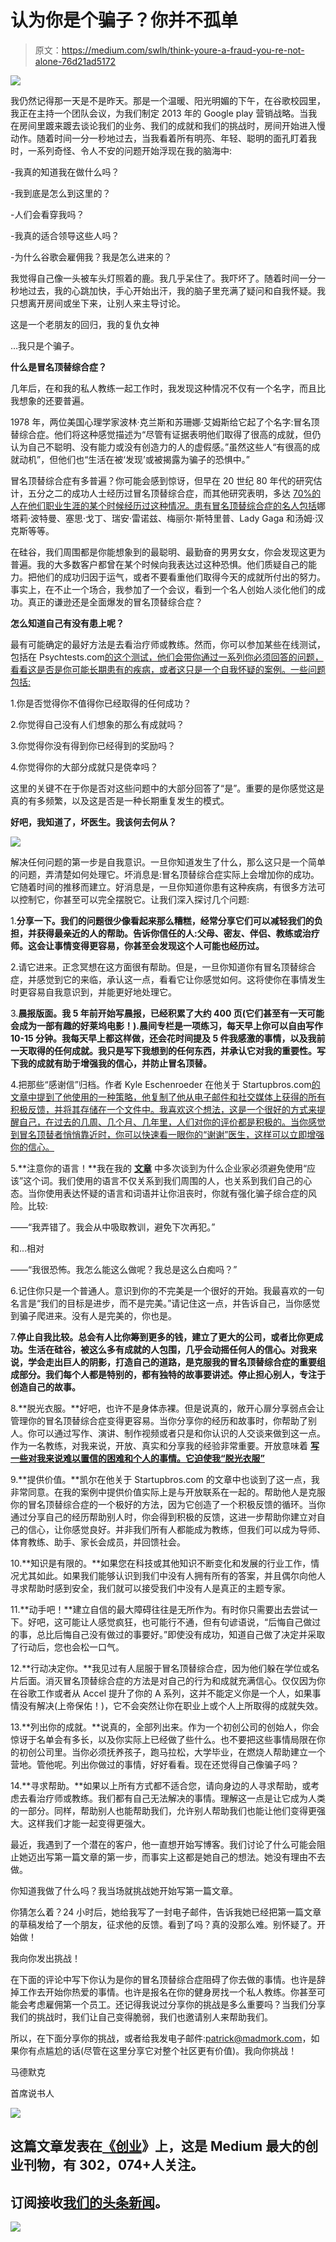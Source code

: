 # 认为你是个骗子？你并不孤单

> 原文：<https://medium.com/swlh/think-youre-a-fraud-you-re-not-alone-76d21ad5172>

![](img/7770cd2d24904cd27f9d567182c9df06.png)

我仍然记得那一天是不是昨天。那是一个温暖、阳光明媚的下午，在谷歌校园里，我正在主持一个团队会议，为我们制定 2013 年的 Google play 营销战略。当我在房间里踱来踱去谈论我们的业务、我们的成就和我们的挑战时，房间开始进入慢动作。随着时间一分一秒地过去，当我看着所有明亮、年轻、聪明的面孔盯着我时，一系列奇怪、令人不安的问题开始浮现在我的脑海中:

-我真的知道我在做什么吗？

-我到底是怎么到这里的？

-人们会看穿我吗？

-我真的适合领导这些人吗？

-为什么谷歌会雇佣我？我是怎么进来的？

我觉得自己像一头被车头灯照着的鹿。我几乎呆住了。我吓坏了。随着时间一分一秒地过去，我的心跳加快，手心开始出汗，我的脑子里充满了疑问和自我怀疑。我只想离开房间或坐下来，让别人来主导讨论。

这是一个老朋友的回归，我的复仇女神

…我只是个骗子。

**什么是冒名顶替综合症？**

几年后，在和我的私人教练一起工作时，我发现这种情况不仅有一个名字，而且比我想象的还要普遍。

1978 年，两位美国心理学家波林·克兰斯和苏珊娜·艾姆斯给它起了个名字:冒名顶替综合症。他们将这种感觉描述为“尽管有证据表明他们取得了很高的成就，但仍认为自己不聪明、没有能力或没有创造力的人的虚假感。”虽然这些人“有很高的成就动机”，但他们也“生活在被‘发现’或被揭露为骗子的恐惧中。”

冒名顶替综合症有多普遍？你可能会感到惊讶，但早在 20 世纪 80 年代的研究估计，五分之二的成功人士经历过冒名顶替综合症，而其他研究表明，多达 [70%的人在他们职业生涯的某个时候经历过这种情况。患有冒名顶替综合症的名人](https://en.wikipedia.org/wiki/Impostor_syndrome)[包括](http://www.instyle.com/celebrity/stars-imposter-syndrome#3163053)娜塔莉·波特曼、塞思·戈丁、瑞安·雷诺兹、梅丽尔·斯特里普、Lady Gaga 和汤姆·汉克斯等等。

在硅谷，我们周围都是你能想象到的最聪明、最勤奋的男男女女，你会发现这更为普遍。我的大多数客户都曾在某个时候向我表达过这种恐惧。他们质疑自己的能力。把他们的成功归因于运气，或者不要看重他们取得今天的成就所付出的努力。事实上，在不止一个场合，我参加了一个会议，看到一个名人创始人淡化他们的成功。真正的谦逊还是全面爆发的冒名顶替综合症？

**怎么知道自己有没有患上呢？**

最有可能确定的最好方法是去看治疗师或教练。然而，你可以参加某些在线测试，包括在 Psychtests.com[的这个测试，他们会带你通过一系列你必须回答的问题，看看这是否是你可能长期患有的疾病，或者这只是一个自我怀疑的案例。一些问题包括:](https://testyourself.psychtests.com/testid/3803)

1.你是否觉得你不值得你已经取得的任何成功？

2.你觉得自己没有人们想象的那么有成就吗？

3.你觉得你没有得到你已经得到的奖励吗？

4.你觉得你的大部分成就只是侥幸吗？

这里的关键不在于你是否对这些问题中的大部分回答了“是”。重要的是你感觉这是真的有多频繁，以及这是否是一种长期重复发生的模式。

**好吧，我知道了，坏医生。我该何去何从？**

![](img/988f06745d8838d9ebe4d7a572b7f992.png)

解决任何问题的第一步是自我意识。一旦你知道发生了什么，那么这只是一个简单的问题，弄清楚如何处理它。坏消息是:冒名顶替综合症实际上会增加你的成功。它随着时间的推移而建立。好消息是，一旦你知道你患有这种疾病，有很多方法可以控制它，你甚至可以完全摆脱它。让我们深入探讨几个问题:

1.**分享一下。我们的问题很少像看起来那么糟糕，经常分享它们可以减轻我们的负担，并获得最亲近的人的帮助。告诉你信任的人:父母、密友、伴侣、教练或治疗师。这会让事情变得更容易，你甚至会发现这个人可能也经历过。**

2.请它进来。正念冥想在这方面很有帮助。但是，一旦你知道你有冒名顶替综合症，并感觉到它的来临，承认这一点，看看它让你感觉如何。这将使你在事情发生时更容易自我意识到，并能更好地处理它。

3.**晨报版面。我 5 年前开始写晨报，已经积累了大约 400 页(它们甚至有一天可能会成为一部有趣的好莱坞电影！).晨间专栏是一项练习，每天早上你可以自由写作 10-15 分钟。我每天早上都这样做，还会花时间提及 5 件我感激的事情，以及我前一天取得的任何成就。我只是写下我想到的任何东西，并承认它对我的重要性。写下我的成就有助于增强我的信心，并防止冒名顶替。**

4.把那些“感谢信”归档。作者 Kyle Eschenroeder 在他关于 Startupbros.com[的文章中提到了他使用的一种策略，他复制了他从电子邮件和社交媒体上获得的所有积极反馈，并将其存储在一个文件中。我喜欢这个想法，这是一个很好的方式来提醒自己，在过去的几周、几个月、几年里，人们对你的评价都是积极的。当你感觉到冒名顶替者悄悄靠近时，你可以快速看一眼你的“谢谢”医生，这样可以立即增强你的信心。](https://startupbros.com/21-ways-overcome-impostor-syndrome/)

5.**注意你的语言！**我在我的 [**文章**](https://www.madmork.com/single-post/2018/01/25/One-Word-Entrepreneurs-must-Avoid) 中多次谈到为什么企业家必须避免使用“应该”这个词。我们使用的语言不仅关系到我们周围的人，也关系到我们自己的心态。当你使用表达怀疑的语言和词语并让你沮丧时，你就有强化骗子综合症的风险。比较:

——“我弄错了。我会从中吸取教训，避免下次再犯。”

和...相对

——“我很恐怖。我怎么能这么做呢？我总是这么白痴吗？”

6.记住你只是一个普通人。意识到你的不完美是一个很好的开始。我最喜欢的一句名言是“我们的目标是进步，而不是完美。”请记住这一点，并告诉自己，当你感觉到骗子爬进来。没有人是完美的，你也是。

7.**停止自我比较。总会有人比你筹到更多的钱，建立了更大的公司，或者比你更成功。生活在硅谷，被这么多有成就的人包围，几乎会动摇任何人的信心。对我来说，学会走出巨人的阴影，打造自己的道路，是克服我的冒名顶替综合症的重要组成部分。我们每个人都是特别的，都有独特的故事要讲述。停止担心别人，专注于创造自己的故事。**

8.**脱光衣服。**好吧，也许不是身体赤裸。但是说真的，敞开心扉分享弱点会让管理你的冒名顶替综合症变得更容易。当你分享你的经历和故事时，你帮助了别人。你可以通过写作、演讲、制作视频或者只是和你认识的人交谈来做到这一点。作为一名教练，对我来说，开放、真实和分享我的经验非常重要。开放意味着 [**写一些对我来说难以置信的困难和个人的事情。它迫使我“脱光衣服”**](https://www.madmork.com/single-post/2017/12/09/Phoenix-Rising-How-Im-Reinventing-Myself)

9.**提供价值。**凯尔在他关于 Startupbros.com 的文章中也谈到了这一点，我非常同意。在我的案例中提供价值实际上是与开放联系在一起的。帮助他人是克服你的冒名顶替综合症的一个极好的方法，因为它创造了一个积极反馈的循环。当你通过分享自己的经历帮助别人时，你会得到积极的反馈，这进一步帮助你建立对自己的信心，让你感觉良好。并非我们所有人都能成为教练，但我们可以成为导师、体育教练、助手、家长会成员，并回馈社会。

10.**知识是有限的。**如果您在科技或其他知识不断变化和发展的行业工作，情况尤其如此。如果我们能够认识到我们中没有人拥有所有的答案，并且偶尔向他人寻求帮助时感到安全，我们就可以接受我们中没有人是真正的主题专家。

11.**动手吧！**建立自信的最大障碍往往是无所作为。有时你只需要出去尝试一下。好吧，这可能让人感觉疯狂，也可能行不通，但有句谚语说，“后悔自己做过的事，总比后悔自己没有做过的事要好。”即使没有成功，知道自己做了决定并采取了行动后，您也会松一口气。

12.**行动决定你。**我见过有人屈服于冒名顶替综合症，因为他们躲在学位或名片后面。消灭冒名顶替综合症的方法是对自己的行为和成就充满信心。仅仅因为你在谷歌工作或者从 Accel 提升了你的 A 系列，这并不能定义你是一个人，如果事情没有解决(上帝保佑！)，它不会突然让你在职业上或个人上所取得的成就失效。

13.**列出你的成就。**说真的，全部列出来。作为一个初创公司的创始人，你会惊讶于名单会有多长，以及你实际上已经做了些什么。也不要把这些事情局限在你的初创公司里。当你必须抚养孩子，跑马拉松，大学毕业，在燃烧人帮助建立一个营地。管他呢。列出你做过的事情，好好看看。现在还觉得自己像骗子吗？

14.**寻求帮助。**如果以上所有方式都不适合您，请向身边的人寻求帮助，或考虑去看治疗师或教练。我们都有自己无法解决的事情。理解这一点是让它成为人类的一部分。同样，帮助别人也能帮助我们，允许别人帮助我们也能让他们变得更强大。这样我们才能一起变得更强大。

最近，我遇到了一个潜在的客户，他一直想开始写博客。我们讨论了什么可能会阻止她迈出写第一篇文章的第一步，而事实上这都是她自己的想法。她没有理由不去做。

你知道我做了什么吗？我当场就挑战她开始写第一篇文章。

你猜怎么着？24 小时后，她给我写了一封电子邮件，告诉我她已经把第一篇文章的草稿发给了一个朋友，征求他的反馈。看到了吗？真的没那么难。别怀疑了。开始做！

我向你发出挑战！

在下面的评论中写下你认为是你的冒名顶替综合症阻碍了你去做的事情。也许是辞掉工作去开始你热爱的事情。也许是报名在你的健身房找一个私人教练。你甚至可能会考虑雇佣第一个员工。还记得我说过分享你的挑战是多么重要吗？当我们分享我们的挑战时，我们让自己变得脆弱，我们也邀请别人来帮助我们。

所以，在下面分享你的挑战，或者给我发电子邮件:patrick@madmork.com，如果你有点尴尬的话(尽管在这里分享它对整个社区更有价值)。我向你挑战！

马德默克

首席说书人

![](img/731acf26f5d44fdc58d99a6388fe935d.png)

## 这篇文章发表在[《创业](https://medium.com/swlh)》上，这是 Medium 最大的创业刊物，有 302，074+人关注。

## 订阅接收[我们的头条新闻](http://growthsupply.com/the-startup-newsletter/)。

![](img/731acf26f5d44fdc58d99a6388fe935d.png)